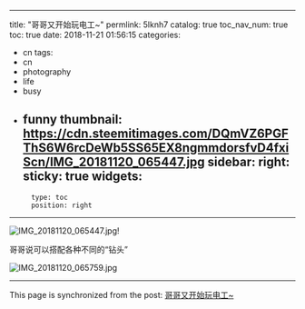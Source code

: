 
---
title: "哥哥又开始玩电工~"
permlink: 5lknh7
catalog: true
toc_nav_num: true
toc: true
date: 2018-11-21 01:56:15
categories:
- cn
tags:
- cn
- photography
- life
- busy
- funny
thumbnail: https://cdn.steemitimages.com/DQmVZ6PGFThS6W6rcDeWb5SS65EX8ngmmdorsfvD4fxiScn/IMG_20181120_065447.jpg
sidebar:
    right:
        sticky: true
widgets:
    -
        type: toc
        position: right
---


![IMG_20181120_065447.jpg](https://cdn.steemitimages.com/DQmVZ6PGFThS6W6rcDeWb5SS65EX8ngmmdorsfvD4fxiScn/IMG_20181120_065447.jpg)!

哥哥说可以搭配各种不同的“钻头”

![IMG_20181120_065759.jpg](https://cdn.steemitimages.com/DQmd3iwy5oPW1J6Pdj6Bp6kAosGDGdcmaNPtFeFLVaSkxoU/IMG_20181120_065759.jpg)

- - -

This page is synchronized from the post: [哥哥又开始玩电工~](https://steemit.com/@andrewma/5lknh7)
